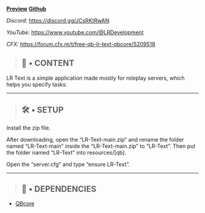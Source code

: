 **[Preview](https://www.youtube.com/watch?v=JIcUNFGUtRE)**
**[Github](https://github.com/LRDevelopmennt/LR-Text)**

_Discord:_ https://discord.gg/JCsRKtRwAN

_YouTube:_ https://www.youtube.com/@LRDevelopment

_CFX:_ https://forum.cfx.re/t/free-qb-lr-text-qbcore/5209518

> ## **📜 • CONTENT**

LR Text is a simple application made mostly for roleplay servers, which helps you specify tasks.

---

> ## **🛠️ • SETUP**

Install the zip file.

After downloading, open the “LR-Text-main.zip” and rename the folder named “LR-Text-main” inside the “LR-Text-main.zip” to “LR-Text”. Then put the folder named “LR-Text” into resources/[qb].

Open the “server.cfg” and type “ensure LR-Text”.

---

> ## **📁 • DEPENDENCIES**

- [QBcore](https://github.com/qbcore-framework)
